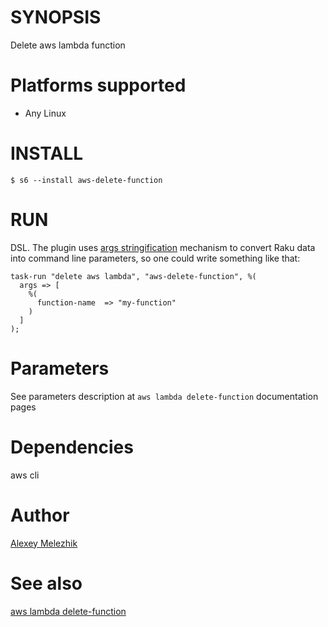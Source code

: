 # SYNOPSIS

Delete aws lambda function

# Platforms supported

* Any Linux

# INSTALL

    $ s6 --install aws-delete-function

# RUN

DSL. The plugin uses [args stringification](https://github.com/melezhik/Sparrow6/blob/master/documentation/development.md#args-stringification)
mechanism to convert Raku data into command line parameters, so one could write something like that:

    task-run "delete aws lambda", "aws-delete-function", %(
      args => [
        %(
          function-name  => "my-function"
        )
      ]
    );

# Parameters

See parameters description at `aws lambda delete-function` documentation pages

# Dependencies

aws cli

# Author

[Alexey Melezhik](mailto:melezhik@gmail.com)

# See also

[aws lambda delete-function](https://docs.aws.amazon.com/cli/latest/reference/lambda/delete-function.html)
